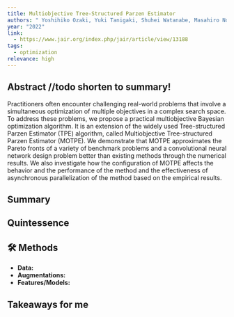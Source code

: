 ```yaml
---
title: Multiobjective Tree-Structured Parzen Estimator
authors: " Yoshihiko Ozaki, Yuki Tanigaki, Shuhei Watanabe, Masahiro Nomura, Masaki Onishi"
year: "2022"
link:
  - https://www.jair.org/index.php/jair/article/view/13188
tags:
  - optimization
relevance: high
---
```

## Abstract //todo shorten to summary!
Practitioners often encounter challenging real-world problems that involve a simultaneous optimization of multiple objectives in a complex search space. To address these problems, we propose a practical multiobjective Bayesian optimization algorithm. It is an extension of the widely used Tree-structured Parzen Estimator (TPE) algorithm, called Multiobjective Tree-structured Parzen Estimator (MOTPE). We demonstrate that MOTPE approximates the Pareto fronts of a variety of benchmark problems and a convolutional neural network design problem better than existing methods through the numerical results. We also investigate how the configuration of MOTPE affects the behavior and the performance of the method and the effectiveness of asynchronous parallelization of the method based on the empirical results.

## Summary


## Quintessence


## 🛠️ Methods
- **Data:**  
- **Augmentations:**  
- **Features/Models:**  


## Takeaways for me

